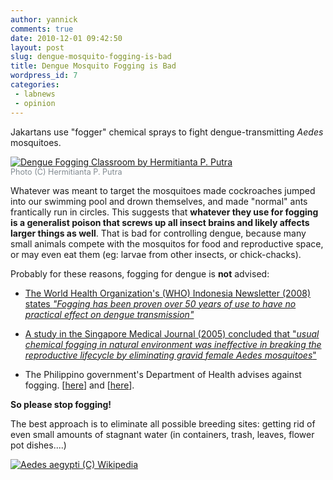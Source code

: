 ```yaml
---
author: yannick
comments: true
date: 2010-12-01 09:42:50
layout: post
slug: dengue-mosquito-fogging-is-bad
title: Dengue Mosquito Fogging is Bad
wordpress_id: 7
categories:
 - labnews
 - opinion
---
```


Jakartans use "fogger" chemical sprays to fight dengue-transmitting _Aedes_ mosquitoes.



<a href="https://www.flickr.com/photos/hermitianta/3324727909/"> <img alt="Dengue Fogging Classroom by Hermitianta P. Putra" src="https://farm4.static.flickr.com/3575/3324727909_81fc3908a2.jpg"></a>
<br>
<span style="font-size: 90%;color: #818a91;">Photo (C) Hermitianta P. Putra</span>


Whatever was meant to target the mosquitoes made cockroaches jumped into our swimming pool and drown themselves, and made "normal" ants frantically run in circles. This suggests that **whatever they use for fogging is a generalist poison that screws up all insect brains and likely affects larger things as well**. That is bad for controlling dengue, because many small animals compete with the mosquitos for food and reproductive space, or may even eat them (eg: larvae from other insects, or chick-chacks).




Probably for these reasons, fogging for dengue is **not** advised:






  * [The World Health Organization's (WHO) Indonesia Newsletter  (2008) states ](//www.searo.who.int/LinkFiles/News_Letters_Ino-September-October-08.pdf)_["Fogging has been proven over 50 years of use to have no practical effect on dengue transmission"](//www.searo.who.int/LinkFiles/News_Letters_Ino-September-October-08.pdf)_


  * [A study in the Singapore Medical Journal (2005) concluded that "_usual chemical fogging in natural environment was ineffective in breaking the reproductive lifecycle by eliminating gravid female _Aedes_ mosquitoes_"](https://www.ncbi.nlm.nih.gov/pubmed/16228097)


  * The Philippino government's Department of Health advises against fogging. [[here](https://globalnation.inquirer.net/cebudailynews/news/view/20100908-291126/DOH-Clean-surroundings-a-better-response-to-dengue)] and [[here](https://globalnation.inquirer.net/cebudailynews/news/view/20070703-74542/Dengue_fogging_not_advisable_%97_DOH-7)].




**So please stop fogging!**









The best approach is to eliminate all possible breeding sites: getting rid of even small amounts of stagnant water (in containers, trash, leaves, flower pot dishes....)




[![Aedes aegypti (C) Wikipedia](https://upload.wikimedia.org/wikipedia/commons/thumb/d/d0/Aedes_aegypti.jpg/800px-Aedes_aegypti.jpg)](https://upload.wikimedia.org/wikipedia/commons/thumb/d/d0/Aedes_aegypti.jpg/800px-Aedes_aegypti.jpg)
